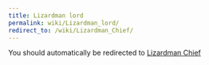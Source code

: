 ```yaml
---
title: Lizardman lord
permalink: wiki/Lizardman_lord/
redirect_to: /wiki/Lizardman_Chief/
---
```


You should automatically be redirected to [Lizardman Chief](/wiki/Lizardman_Chief/)
